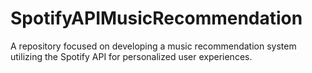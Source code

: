 # SpotifyAPIMusicRecommendation
A repository focused on developing a music recommendation system utilizing the Spotify API for personalized user experiences.
